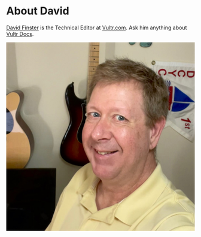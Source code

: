 # About David

[David Finster](mailto:dfinster@vultr.com) is the Technical Editor at [Vultr.com](https://www.vultr.com). Ask him anything about [Vultr Docs](https://www.vultr.com/docs/).  

![Headshot](/images/IMG_0095.jpeg)
